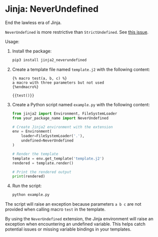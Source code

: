 # Jinja: NeverUndefined

End the lawless era of Jinja.

`NeverUndefined` is more restrictive than `StrictUndefined`. See [this issue](https://github.com/pallets/jinja/issues/1923).

Usage:

1. Install the package:

    ```bash
    pip3 install jinja2_neverundefined
    ```

2. Create a template file named `template.j2` with the following content:

    ```jinja
    {% macro test(a, b, c) %}
    a macro with three parameters but not used
    {%endmacro%}

    {{test()}}
    ```

3. Create a Python script named `example.py` with the following content:

    ```python
    from jinja2 import Environment, FileSystemLoader
    from your_package_name import NeverUndefined

    # Create Jinja2 environment with the extension
    env = Environment(
        loader=FileSystemLoader('.'),
        undefined=NeverUndefined
    )

    # Render the template
    template = env.get_template('template.j2')
    rendered = template.render()

    # Print the rendered output
    print(rendered)
    ```

4. Run the script:

    ```bash
    python example.py
    ```

The script will raise an exception because parameters `a b c` are not provided when calling macro `test` in the template.

By using the `NeverUndefined` extension, the Jinja environment will raise an exception when encountering an undefined variable. This helps catch potential issues or missing variable bindings in your templates.